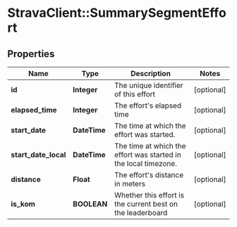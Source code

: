 # StravaClient::SummarySegmentEffort

## Properties
Name | Type | Description | Notes
------------ | ------------- | ------------- | -------------
**id** | **Integer** | The unique identifier of this effort | [optional] 
**elapsed_time** | **Integer** | The effort&#39;s elapsed time | [optional] 
**start_date** | **DateTime** | The time at which the effort was started. | [optional] 
**start_date_local** | **DateTime** | The time at which the effort was started in the local timezone. | [optional] 
**distance** | **Float** | The effort&#39;s distance in meters | [optional] 
**is_kom** | **BOOLEAN** | Whether this effort is the current best on the leaderboard | [optional] 


